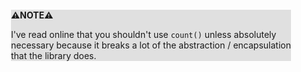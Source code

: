 <div style="margin:2em; background-color: #e0e0e0;">

<strong>⚠️NOTE️️️⚠️</strong>

I've read online that you shouldn't use `count()` unless absolutely necessary because it breaks a lot of the abstraction / encapsulation that the library does.
</div>

